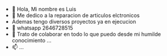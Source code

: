 - 👋 Hola, Mi nombre es Luis
- 👀 Me dedico a la reparacion de articulos elctronicos
- Ademas tengo diversos proyectos ya en ejecucion
- 🌱 whatsapp 2646728515
- 💞️ Trato de colaborar en todo lo que puedo desde mi humilde conocimiento ...
- 📫 ...
<!---
MascotaySalud/MascotaySalud is a ✨ special ✨ repository because its `README.md` (this file) appears on your GitHub profile.
You can click the Preview link to take a look at your changes.
--->
